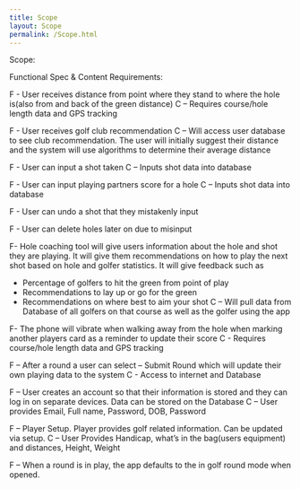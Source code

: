 ```yaml
---
title: Scope
layout: Scope
permalink: /Scope.html
---
```



Scope:

Functional Spec & Content Requirements:

F - User receives distance from point where they stand to where the hole is(also from and back of the green distance)
C – Requires course/hole length data and GPS tracking

F - User receives golf club recommendation 
C – Will access user database to see club recommendation. The user will initially suggest their distance and the system will use algorithms to determine their average distance

F - User can input a shot taken 
C – Inputs shot data into database

F - User can input playing partners score for a hole 
C – Inputs shot data into database


F - User can undo a shot that they mistakenly input

F - User can delete holes later on due to misinput 

F- Hole coaching tool will give users information about the hole and shot they are playing. It will give them recommendations on how to play the next shot based on hole and golfer statistics. It will give feedback such as 
-	Percentage of golfers to hit the green from point of play
-	Recommendations to lay up or go for the green 
-	Recommendations on where best to aim your shot 
C – Will pull data from Database of all golfers on that course as well as the golfer using the app

 F- The phone will vibrate when walking away from the hole when marking another players card as a reminder to update their score
C - Requires course/hole length data and GPS tracking

F – After a round a user can select – Submit Round which will update their own playing data to the system
C - Access to internet and Database

F – User creates an account so that their information is stored and they can log in on separate devices. Data can be stored on the Database
C – User provides Email, Full name, Password, DOB, Password

F – Player Setup. Player provides golf related information. Can be updated via setup. 
C – User Provides Handicap, what’s in the bag(users equipment) and distances, Height, Weight 


F – When a round is in play, the app defaults to the in golf round mode when opened. 
